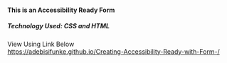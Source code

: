 #### This is an Accessibility Ready Form 
##### Technology Used: CSS and HTML 
View Using Link Below<br>
https://adebisifunke.github.io/Creating-Accessibility-Ready-with-Form-/

